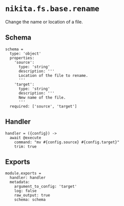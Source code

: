 
# `nikita.fs.base.rename`

Change the name or location of a file.

## Schema

    schema =
      type: 'object'
      properties:
        'source':
          type: 'string'
          description: '''
          Location of the file to rename.
          '''
        'target':
          type: 'string'
          description: '''
          New name of the file.
          '''
      required: ['source', 'target']

## Handler

    handler = ({config}) ->
      await @execute
        command: "mv #{config.source} #{config.target}"
        trim: true

## Exports

    module.exports =
      handler: handler
      metadata:
        argument_to_config: 'target'
        log: false
        raw_output: true
        schema: schema

